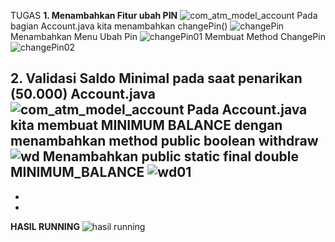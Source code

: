 TUGAS 
**1. Menambahkan Fitur ubah PIN**
![com_atm_model_account](https://github.com/user-attachments/assets/2a2c395e-957c-4803-99b7-9bec844ff5d6)
Pada bagian Account.java kita menambahkan changePin()
![changePin](https://github.com/user-attachments/assets/87337dbf-76fa-4251-bd1c-45a5716b60ae)
Menambahkan Menu Ubah Pin
![changePin01](https://github.com/user-attachments/assets/877ea5aa-d8a7-46c9-9b27-a984cde36376)
Membuat Method ChangePin
![changePin02](https://github.com/user-attachments/assets/879cb39c-983b-46ed-b1c7-4410a5923aaa)

**2. Validasi Saldo Minimal pada saat penarikan (50.000)**
**Account.java**
![com_atm_model_account](https://github.com/user-attachments/assets/2a2c395e-957c-4803-99b7-9bec844ff5d6)
Pada Account.java kita membuat MINIMUM BALANCE dengan menambahkan method public boolean withdraw
![wd](https://github.com/user-attachments/assets/32bf6496-0443-4642-b74d-d548a7921aca)
Menambahkan public static final double MINIMUM_BALANCE
![wd01](https://github.com/user-attachments/assets/5ba35e30-caa0-44bb-9606-b1d567f14565)
-
-
-

**HASIL RUNNING**
![hasil running](https://github.com/user-attachments/assets/4fb803a6-5ab1-4800-94b6-e15eb176deff)
